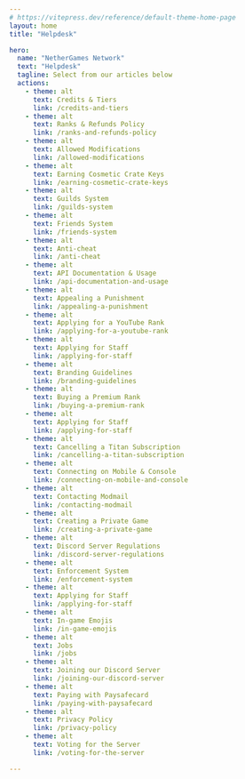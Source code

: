 ```yaml
---
# https://vitepress.dev/reference/default-theme-home-page
layout: home
title: "Helpdesk"

hero:
  name: "NetherGames Network"
  text: "Helpdesk"
  tagline: Select from our articles below
  actions:
    - theme: alt
      text: Credits & Tiers
      link: /credits-and-tiers
    - theme: alt
      text: Ranks & Refunds Policy
      link: /ranks-and-refunds-policy
    - theme: alt
      text: Allowed Modifications
      link: /allowed-modifications
    - theme: alt
      text: Earning Cosmetic Crate Keys
      link: /earning-cosmetic-crate-keys
    - theme: alt
      text: Guilds System
      link: /guilds-system
    - theme: alt
      text: Friends System
      link: /friends-system
    - theme: alt
      text: Anti-cheat
      link: /anti-cheat
    - theme: alt
      text: API Documentation & Usage
      link: /api-documentation-and-usage
    - theme: alt
      text: Appealing a Punishment
      link: /appealing-a-punishment
    - theme: alt
      text: Applying for a YouTube Rank
      link: /applying-for-a-youtube-rank
    - theme: alt
      text: Applying for Staff
      link: /applying-for-staff
    - theme: alt
      text: Branding Guidelines
      link: /branding-guidelines
    - theme: alt
      text: Buying a Premium Rank
      link: /buying-a-premium-rank
    - theme: alt
      text: Applying for Staff
      link: /applying-for-staff
    - theme: alt
      text: Cancelling a Titan Subscription
      link: /cancelling-a-titan-subscription
    - theme: alt
      text: Connecting on Mobile & Console
      link: /connecting-on-mobile-and-console
    - theme: alt
      text: Contacting Modmail
      link: /contacting-modmail
    - theme: alt
      text: Creating a Private Game
      link: /creating-a-private-game
    - theme: alt
      text: Discord Server Regulations
      link: /discord-server-regulations
    - theme: alt
      text: Enforcement System
      link: /enforcement-system
    - theme: alt
      text: Applying for Staff
      link: /applying-for-staff
    - theme: alt
      text: In-game Emojis
      link: /in-game-emojis
    - theme: alt
      text: Jobs
      link: /jobs
    - theme: alt
      text: Joining our Discord Server
      link: /joining-our-discord-server
    - theme: alt
      text: Paying with Paysafecard
      link: /paying-with-paysafecard
    - theme: alt
      text: Privacy Policy
      link: /privacy-policy
    - theme: alt
      text: Voting for the Server
      link: /voting-for-the-server

---
```


